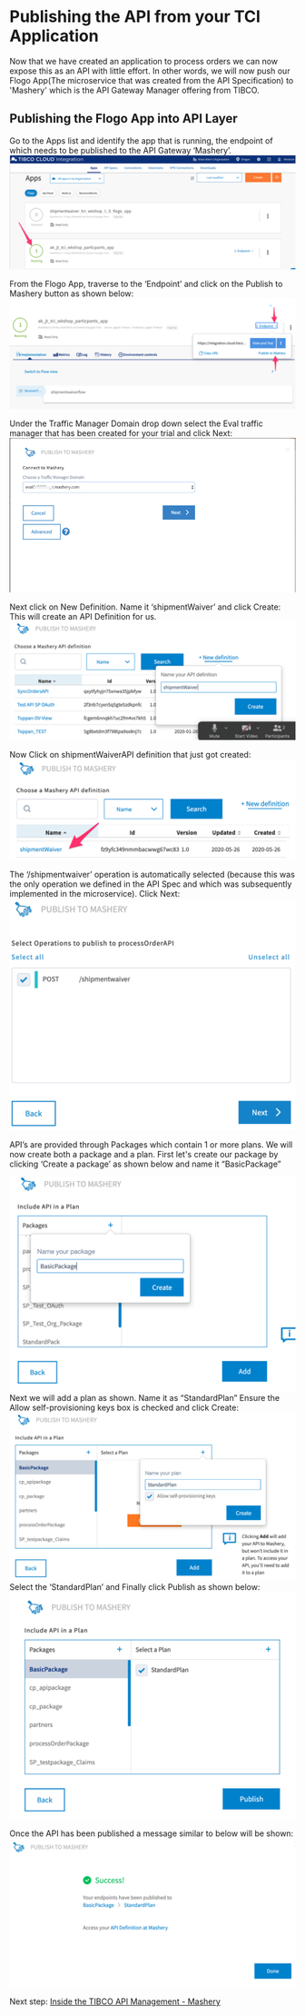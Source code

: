 # Publishing the API from your TCI Application
Now that we have created an application to process orders we can now expose this as an API with little effort. In other words, we will now push our Flogo App(The microservice that was created from the API Specification) to 'Mashery' which is the API Gateway Manager offering from TIBCO.

## Publishing the Flogo App into API Layer
Go to the Apps list and identify the app that is running, the endpoint of which needs to be published to the API Gateway ‘Mashery’.
![APIGATE](/images/apigate/1.png)

From the Flogo App, traverse to the ‘Endpoint’ and click on the Publish to Mashery button as shown below:
![APIGATE](/images/apigate/2.png)

Under the Traffic Manager Domain drop down select the Eval traffic manager that has been created for your trial and click Next:
![APIGATE](/images/apigate/3.png)

Next click on New Definition.
Name it ‘shipmentWaiver’ and click Create:
This will create an API Definition for us.
![APIGATE](/images/apigate/4.png)

Now Click on shipmentWaiverAPI definition that just got created:
![APIGATE](/images/apigate/5.png)

The ‘/shipmentwaiver’ operation is automatically selected (because this was the only operation we defined in the API Spec and which was subsequently implemented in the microservice).
Click Next:
![APIGATE](/images/apigate/6.png)

API’s are provided through Packages which contain 1 or more plans.
We will now create both a package and a plan.
First let's create our package by clicking  ‘Create a package’ as shown below and name it “BasicPackage”

![APIGATE](/images/apigate/7.png)
Next we will add a plan as shown. Name it as “StandardPlan”
Ensure the Allow self-provisioning keys box is checked and click Create:
![APIGATE](/images/apigate/8.png)
Select the ‘StandardPlan’ and  Finally click Publish as shown below:
![APIGATE](/images/apigate/9.png)

Once the API has been published a message similar to below will be shown:
![APIGATE](/images/apigate/10.png)

Next step: [Inside the TIBCO API Management - Mashery](7.masherydeepdive.md)
